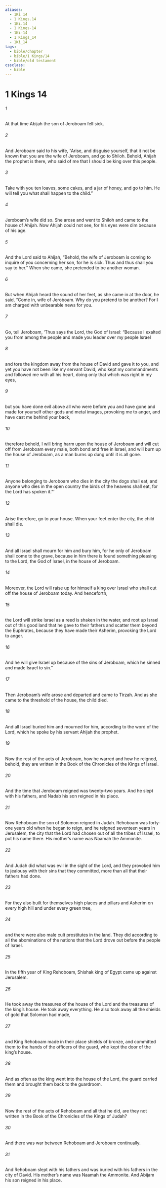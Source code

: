 ```yaml
---
aliases:
  - 1Ki 14
  - 1 Kings.14
  - 1Ki.14
  - 1 Kings-14
  - 1Ki-14
  - 1 Kings_14
  - 1Ki_14
tags:
  - bible/chapter
  - bible/1 Kings/14
  - bible/old testament
cssclass:
  - bible
---
```


# 1 Kings 14

###### 1
At that time Abijah the son of Jeroboam fell sick.
###### 2
And Jeroboam said to his wife, “Arise, and disguise yourself, that it not be known that you are the wife of Jeroboam, and go to Shiloh. Behold, Ahijah the prophet is there, who said of me that I should be king over this people.
###### 3
Take with you ten loaves, some cakes, and a jar of honey, and go to him. He will tell you what shall happen to the child.”
###### 4
Jeroboam’s wife did so. She arose and went to Shiloh and came to the house of Ahijah. Now Ahijah could not see, for his eyes were dim because of his age.
###### 5
And the Lord said to Ahijah, “Behold, the wife of Jeroboam is coming to inquire of you concerning her son, for he is sick. Thus and thus shall you say to her.” When she came, she pretended to be another woman.
###### 6
But when Ahijah heard the sound of her feet, as she came in at the door, he said, “Come in, wife of Jeroboam. Why do you pretend to be another? For I am charged with unbearable news for you.
###### 7
Go, tell Jeroboam, ‘Thus says the Lord, the God of Israel: “Because I exalted you from among the people and made you leader over my people Israel
###### 8
and tore the kingdom away from the house of David and gave it to you, and yet you have not been like my servant David, who kept my commandments and followed me with all his heart, doing only that which was right in my eyes,
###### 9
but you have done evil above all who were before you and have gone and made for yourself other gods and metal images, provoking me to anger, and have cast me behind your back,
###### 10
therefore behold, I will bring harm upon the house of Jeroboam and will cut off from Jeroboam every male, both bond and free in Israel, and will burn up the house of Jeroboam, as a man burns up dung until it is all gone.
###### 11
Anyone belonging to Jeroboam who dies in the city the dogs shall eat, and anyone who dies in the open country the birds of the heavens shall eat, for the Lord has spoken it.”’
###### 12
Arise therefore, go to your house. When your feet enter the city, the child shall die.
###### 13
And all Israel shall mourn for him and bury him, for he only of Jeroboam shall come to the grave, because in him there is found something pleasing to the Lord, the God of Israel, in the house of Jeroboam.
###### 14
Moreover, the Lord will raise up for himself a king over Israel who shall cut off the house of Jeroboam today. And henceforth,
###### 15
the Lord will strike Israel as a reed is shaken in the water, and root up Israel out of this good land that he gave to their fathers and scatter them beyond the Euphrates, because they have made their Asherim, provoking the Lord to anger.
###### 16
And he will give Israel up because of the sins of Jeroboam, which he sinned and made Israel to sin.”
###### 17
Then Jeroboam’s wife arose and departed and came to Tirzah. And as she came to the threshold of the house, the child died.
###### 18
And all Israel buried him and mourned for him, according to the word of the Lord, which he spoke by his servant Ahijah the prophet.
###### 19
Now the rest of the acts of Jeroboam, how he warred and how he reigned, behold, they are written in the Book of the Chronicles of the Kings of Israel.
###### 20
And the time that Jeroboam reigned was twenty-two years. And he slept with his fathers, and Nadab his son reigned in his place.
###### 21
Now Rehoboam the son of Solomon reigned in Judah. Rehoboam was forty-one years old when he began to reign, and he reigned seventeen years in Jerusalem, the city that the Lord had chosen out of all the tribes of Israel, to put his name there. His mother’s name was Naamah the Ammonite.
###### 22
And Judah did what was evil in the sight of the Lord, and they provoked him to jealousy with their sins that they committed, more than all that their fathers had done.
###### 23
For they also built for themselves high places and pillars and Asherim on every high hill and under every green tree,
###### 24
and there were also male cult prostitutes in the land. They did according to all the abominations of the nations that the Lord drove out before the people of Israel.
###### 25
In the fifth year of King Rehoboam, Shishak king of Egypt came up against Jerusalem.
###### 26
He took away the treasures of the house of the Lord and the treasures of the king’s house. He took away everything. He also took away all the shields of gold that Solomon had made,
###### 27
and King Rehoboam made in their place shields of bronze, and committed them to the hands of the officers of the guard, who kept the door of the king’s house.
###### 28
And as often as the king went into the house of the Lord, the guard carried them and brought them back to the guardroom.
###### 29
Now the rest of the acts of Rehoboam and all that he did, are they not written in the Book of the Chronicles of the Kings of Judah?
###### 30
And there was war between Rehoboam and Jeroboam continually.
###### 31
And Rehoboam slept with his fathers and was buried with his fathers in the city of David. His mother’s name was Naamah the Ammonite. And Abijam his son reigned in his place.


